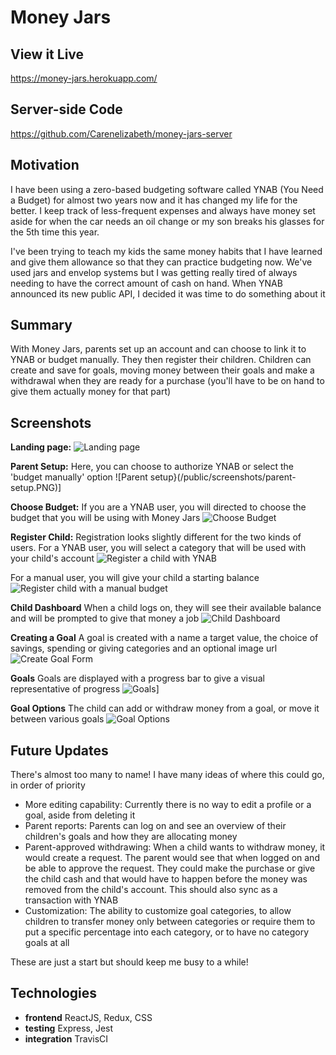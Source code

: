 # Money Jars

## View it Live
https://money-jars.herokuapp.com/

## Server-side Code
https://github.com/Carenelizabeth/money-jars-server

## Motivation
I have been using a zero-based budgeting software called YNAB (You Need a Budget) for almost two years now and it has changed my life for the better. I keep track of less-frequent expenses and always have money set aside for when the car needs an oil
change or my son breaks his glasses for the 5th time this year.

I've been trying to teach my kids the same money habits that I have learned and give them allowance so that they can practice
budgeting now. We've used jars and envelop systems but I was getting really tired of always needing to have the correct amount
of cash on hand. When YNAB announced its new public API, I decided it was time to do something about it

## Summary
With Money Jars, parents set up an account and can choose to link it to YNAB or budget manually. They then register their children. Children can create and save for goals, moving money between their goals and make a withdrawal when they are ready for
a purchase (you'll have to be on hand to give them actually money for that part)

## Screenshots

**Landing page:**
![Landing page](/public/screenshots/landing-page.PNG)

**Parent Setup:**
Here, you can choose to authorize YNAB or select the 'budget manually' option
![Parent setup}(/public/screenshots/parent-setup.PNG)]

**Choose Budget:**
If you are a YNAB user, you will directed to choose the budget that you will be using with Money Jars
![Choose Budget](/public/screenshots/choose-budget.PNG)

**Register Child:**
Registration looks slightly different for the two kinds of users.
For a YNAB user, you will select a category that will be used with your child's account
![Register a child with YNAB](/public/screenshots/register-ynab.PNG)

For a manual user, you will give your child a starting balance
![Register child with a manual budget](/public/screenshots/register-manual.PNG)

**Child Dashboard**
When a child logs on, they will see their available balance and will be prompted to give that money a job
![Child Dashboard](/public/screenshots/welcome-child.PNG)

**Creating a Goal**
A goal is created with a name a target value, the choice of savings, spending or giving categories and an optional image url
![Create Goal Form](/public/screenshots/new-goal.PNG)

**Goals**
Goals are displayed with a progress bar to give a visual representative of progress
![Goals](/public/screenshots/goal.PNG)]

**Goal Options**
The child can add or withdraw money from a goal, or move it between various goals
![Goal Options](public/screenshots/goal-details.PNG)

## Future Updates
There's almost too many to name! I have many ideas of where this could go, in order of priority
* More editing capability: Currently there is no way to edit a profile or a goal, aside from deleting it
* Parent reports: Parents can log on and see an overview of their children's goals and how they are allocating money
* Parent-approved withdrawing: When a child wants to withdraw money, it would create a request. The parent would see that when logged on and be able to approve the request. They could make the purchase or give the child cash and that would have to happen before the money was removed from the child's account. This should also sync as a transaction with YNAB
* Customization: The ability to customize goal categories, to allow children to transfer money only between categories or require them to put a specific percentage into each category, or to have no category goals at all

These are just a start but should keep me busy to a while!

## Technologies
* **frontend** ReactJS, Redux, CSS
* **testing** Express, Jest
* **integration** TravisCI